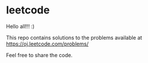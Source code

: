 leetcode
========
Hello all!!! :)

This repo contains solutions to the problems available at https://oj.leetcode.com/problems/

Feel free to share the code.
